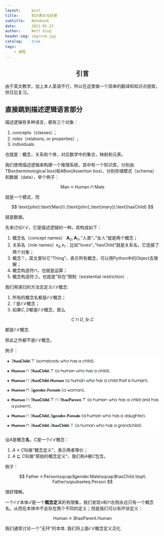 ```yaml
---
layout:     post
title:      知识表示与处理
subtitle:   Notebook
date:       2021-05-23
author:     Welt Xing
header-img: img/svm.jpg
catalog:    true
tags:
    - 课程
---
```


## <center>引言

由于英文教学，加上本人英语不行，所以在这里做一个简单的翻译和知识点提取，供日后复习。

## 直接跳到描述逻辑语言部分

描述逻辑有多种语言，都有三个对象：

1. concepts（classes）；
2. roles（relations, or properties）;
3. individuals.

也就是：概念，关系和个体，对应数学中的集合，映射和元素。

我们使用描述逻辑来构建一个推理系统，其中有一个知识库，分别由TBox(terminological box)和ABox(Assertion box)，分别存储模式（schema）和数据（data），举个例子：

$$
\text{Man}\equiv\text{Human}\sqcap\text{Male}
$$

就是一个模式，而

$$
\text{john}:\text{Man}\\
(\text{john},\text{mary}):\text{hasChild}
$$

就是数据。

先来讨论$\mathcal{EL}$，它是描述逻辑的一种。其构成如下：

1. 概念名（concept names） $\boldsymbol{A}_0,\boldsymbol{A}_1$，”人类“，”女人“就是两个概念；
2. 关系名（role names）$\boldsymbol{r}_0,\boldsymbol{r}_1$：比如”loves“，”hasChild“就是关系名，它连接了两个对象；
3. 概念$\top$，英文里叫它“Thing”，表示所有概念，可以用Python中的Object去理解；
4. 概念构造符$\sqcap$，也就是运算；
5. 概念构造符$\exists$，也就是”存在“限制（existential restriction）.

我们用递归的方法去定义$\mathcal{EL}$概念:

1. 所有的概念名都是$\mathcal{EL}$概念；
2. $\top$是$\mathcal{EL}$概念；
3. 如果$C,D$都是$\mathcal{EL}$概念，那么

$$
C\sqcap D,\exists r.C
$$

都是$\mathcal{EL}$概念.

除此之外都不是$\mathcal{EL}$概念。

例子：

![example](/img/kr/matrix_equations.png)

设$A$是概念**名**，$C$是一个$\mathcal{EL}$概念：

1. $A\equiv C$叫做”概念定义“，表示两者等价；
2. $A\sqsubseteq C$叫做”原始的概念定义“，我们称$A$被$C$包含。

例子：


$$
Father ≡ Person\sqcap∃gender.Male\sqcap∃hasChild.\top\\
Father\sqsubseteq Person
$$

很好理解。

一个$\mathcal{EL}$本体$\mathcal{T}$是一个**概念定义**的有限集，我们发现$\equiv$和$\sqcap$左侧永远只有一个概念名。从而在本体中不会存在两个不同的定义；但是我们可以有环状定义：

$$
\text{Human}\equiv\exists\text{hasParent}.\text{Human}
$$

我们通常讨论一个”无环“的本体. 我们将上面$\mathcal{EL}$概念定义泛化
